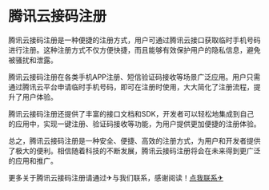 # 腾讯云接码注册

腾讯云接码注册是一种便捷的注册方式，用户可通过腾讯云接口获取临时手机号码进行注册。这种注册方式不仅方便快捷，而且能够有效保护用户的隐私信息，避免被骚扰和泄露。

腾讯云接码注册在各类手机APP注册、短信验证码接收等场景广泛应用。用户只需通过腾讯云平台申请临时手机号码，即可在注册时使用，大大简化了注册流程，提升了用户体验。

腾讯云接码注册还提供了丰富的接口文档和SDK，开发者可以轻松地集成到自己的应用中，实现一键注册、验证码接收等功能，为用户提供更加便捷的注册体验。

总之，腾讯云接码注册是一种安全、便捷、高效的注册方式，为用户和开发者提供了极大的便利。相信随着科技的不断发展，腾讯云接码注册将会在未来得到更广泛的应用和推广。

更多关于腾讯云接码注册请通过✈与我们联系，感谢阅读！[点我联系✈](https://ac.G208.com)